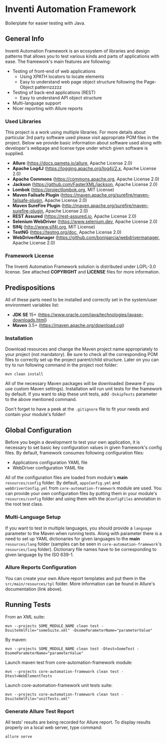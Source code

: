 # Inventi Automation Framework
Boilerplate for easier testing with Java.

## General Info
Inventi Automation Framework is an ecosystem of libraries and design patterns that allows you to test various kinds and parts of applications with ease. The framework's main features are following:

- Testing of front-end of web applications
  - Using XPATH locators to locate elements
  - Easy to understand web page object structure following the Page-Object patternzzzzz
- Testing of back-end applications (REST)
  - Easy to understand API object structure
- Multi-language support
- Nicer reporting with Allure reports

### Used Libraries
This project is a work using multiple libraries. For more details about particular 3rd party software used please visit appropriate POM files in the project. Below we provide basic information about software used along with developer's webpage and license type under which given software is supplied.

- **Allure** (https://docs.qameta.io/allure, Apache License 2.0)
- **Apache Log4J** (https://logging.apache.org/log4j/2.x, Apache License 2.0)
- **Apache Commons** (https://commons.apache.org, Apache License 2.0)
- **Jackson** (https://github.com/FasterXML/jackson, Apache License 2.0)
- **Lombok** (https://projectlombok.org, MIT License)
- **Maven Failsafe Plugin** (https://maven.apache.org/surefire/maven-failsafe-plugin, Apache License 2.0)
- **Maven SureFire Plugin** (http://maven.apache.org/surefire/maven-surefire-plugin, Apache License 2.0)
- **REST Assured** (https://rest-assured.io, Apache License 2.0)
- **Selenium WebDriver** (https://www.selenium.dev, Apache License 2.0)
- **Slf4j** (http://www.slf4j.org, MIT License)
- **TestNG** (https://testng.org/doc, Apache License 2.0)
- **WebDriverManager** (https://github.com/bonigarcia/webdrivermanager, Apache License 2.0)

### Framework License
The Inventi Automation Framework solution is distributed under LGPL-3.0 license. See attached **COPYRIGHT** and **LICENSE** files for more information.

## Predispositions
All of these parts need to be installed and correctly set in the system/user environment variables list:
- **JDK SE** 15+ (https://www.oracle.com/java/technologies/javase-downloads.html)
- **Maven** 3.5+ (https://maven.apache.org/download.cgi)

### Installation
Download resources and change the Maven project name appropriately to your project (not mandatory). Be sure to check all the corresponding POM files to correctly set up the project parent/child structure.
Later on you can try to run following command in the project root folder:

```
mvn clean install
```

All of the necessary Maven packages will be downloaded (beware if you use custom Maven settings). Installation will run unit tests for the framework by default. If you want to skip these unit tests, add `-DskipTests` parameter to the above mentioned command.

Don't forget to have a peek at the `.gitignore` file to fit your needs and contain your module's folder!

## Global Configuration
Before you begin a development to test your own application, it is necessary to set basic key configuration values in given framework's config files. By default, framework consumes following configuration files:

- Applications configuration YAML file
- WebDriver configuration YAML file

All of the configuration files are loaded from module's **main** `resources/config` folder. By default, `appsConfig.yml` and `webDriverConfig.yml` from `core-automation-framework` module are used. You can provide your own configuration files by putting them in your module's `resources/config` folder and using them with the `@ConfigFiles` annotation in the root test class.

### Multi-Language Setup
If you want to test in multiple languages, you should provide a `language` parameter to the Maven when running tests. Along with parameter there is a need to set up YAML dictionaries for given languages to the **main** `resources/lang` folder (samples can be seen in `core-automation-framework`'s `resources/lang` folder). Dictionary file names have to be corresponding to given language by the ISO 639-1.

### Allure Reports Configuration
You can create your own Allure report templates and put them in the `src/main/resources/tpl` folder. More information can be found in Allure's documentation (link above).

## Running Tests

From an XML suite:
```
mvn --projects SOME_MODULE_NAME clean test -DsuiteXmlFile="someSuite.xml" -DsomeParameterName="parameterValue"
```

By maven:
```
mvn --projects SOME_MODULE_NAME clean test -Dtest=SomeTest -DsomeParameterName="parameterValue"
```

Launch maven test from core-automation-framework module:
```
mvn --projects core-automation-framework clean test -Dtest=WebElementTests
```

Launch core-automation-framework unit tests suite:
```
mvn --projects core-automation-framework clean test -DsuiteXmlFile="unitTests.xml"
```

### Generate Allure Test Report
All tests' results are being recorded for Allure report. To display results properly on a local web server, type command:

```
allure serve
```